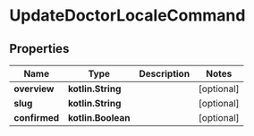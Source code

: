 
# UpdateDoctorLocaleCommand

## Properties
Name | Type | Description | Notes
------------ | ------------- | ------------- | -------------
**overview** | **kotlin.String** |  |  [optional]
**slug** | **kotlin.String** |  |  [optional]
**confirmed** | **kotlin.Boolean** |  |  [optional]



